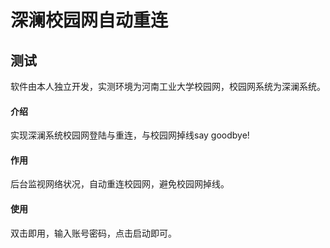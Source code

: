 # 深澜校园网自动重连

## 测试
软件由本人独立开发，实测环境为河南工业大学校园网，校园网系统为深澜系统。

#### 介绍
实现深澜系统校园网登陆与重连，与校园网掉线say goodbye!

#### 作用
后台监视网络状况，自动重连校园网，避免校园网掉线。

#### 使用
双击即用，输入账号密码，点击启动即可。


